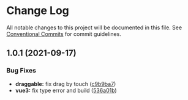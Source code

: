 # Change Log

All notable changes to this project will be documented in this file.
See [Conventional Commits](https://conventionalcommits.org) for commit guidelines.

## 1.0.1 (2021-09-17)


### Bug Fixes

* **draggable:** fix drag by touch ([c9b9ba7](https://github.com/phphe/he-tree/commit/c9b9ba796d121207c28570dab9c6497c61a530ed))
* **vue3:** fix type error and build ([536a01b](https://github.com/phphe/he-tree/commit/536a01bca6c220def0c2e9f2b51242a35a84c353))

